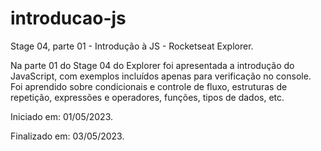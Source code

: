 # introducao-js
Stage 04, parte 01 - Introdução à JS - Rocketseat Explorer.

Na parte 01 do Stage 04 do Explorer foi apresentada a introdução do JavaScript, com exemplos incluídos apenas para verificação no console. Foi aprendido sobre condicionais e controle de fluxo, estruturas de repetição, 
expressões e operadores, funções, tipos de dados, etc.

Iniciado em: 01/05/2023.

Finalizado em: 03/05/2023.
